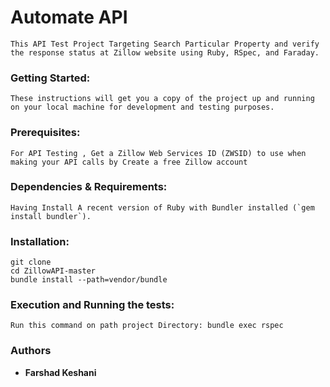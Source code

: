# Automate API
```
This API Test Project Targeting Search Particular Property and verify the response status at Zillow website using Ruby, RSpec, and Faraday.
```

### Getting Started:
```
These instructions will get you a copy of the project up and running on your local machine for development and testing purposes.
```

### Prerequisites:
```
For API Testing , Get a Zillow Web Services ID (ZWSID) to use when making your API calls by Create a free Zillow account
```

### Dependencies & Requirements:
```
Having Install A recent version of Ruby with Bundler installed (`gem install bundler`).
```

### Installation:
```
git clone 
cd ZillowAPI-master
bundle install --path=vendor/bundle
```

### Execution and Running the tests:
```
Run this command on path project Directory: bundle exec rspec
```

### Authors

* **Farshad Keshani** 

